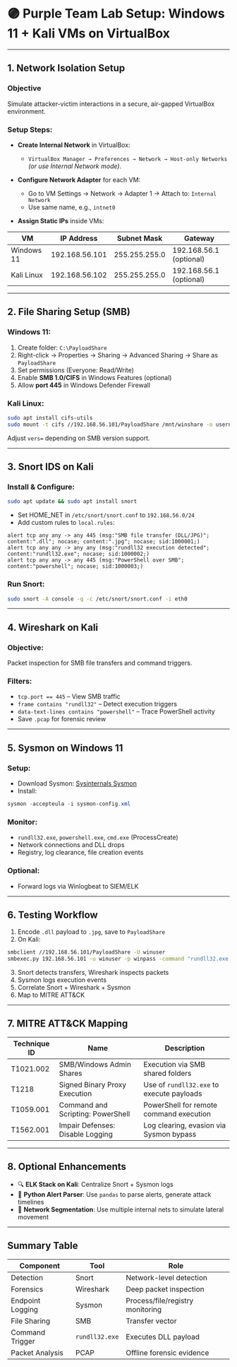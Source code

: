 

# 🟣 Purple Team Lab Setup: Windows 11 + Kali VMs on VirtualBox

---

## 1. Network Isolation Setup

### Objective

Simulate attacker-victim interactions in a secure, air-gapped VirtualBox environment.

### Setup Steps:

* **Create Internal Network** in VirtualBox:

  * `VirtualBox Manager → Preferences → Network → Host-only Networks` *(or use Internal Network mode)*.
* **Configure Network Adapter** for each VM:

  * Go to VM Settings → Network → Adapter 1 → Attach to: `Internal Network`
  * Use same name, e.g., `intnet0`
* **Assign Static IPs** inside VMs:

| VM         | IP Address     | Subnet Mask   | Gateway                 |
| ---------- | -------------- | ------------- | ----------------------- |
| Windows 11 | 192.168.56.101 | 255.255.255.0 | 192.168.56.1 (optional) |
| Kali Linux | 192.168.56.102 | 255.255.255.0 | 192.168.56.1 (optional) |

---

## 2. File Sharing Setup (SMB)

### Windows 11:

1. Create folder: `C:\PayloadShare`
2. Right-click → Properties → Sharing → Advanced Sharing → Share as `PayloadShare`
3. Set permissions (Everyone: Read/Write)
4. Enable **SMB 1.0/CIFS** in Windows Features (optional)
5. Allow **port 445** in Windows Defender Firewall

### Kali Linux:

```bash
sudo apt install cifs-utils
sudo mount -t cifs //192.168.56.101/PayloadShare /mnt/winshare -o username=winuser,password=winpass,vers=3.0
```

Adjust `vers=` depending on SMB version support.

---

## 3. Snort IDS on Kali

### Install & Configure:

```bash
sudo apt update && sudo apt install snort
```

* Set HOME\_NET in `/etc/snort/snort.conf` to `192.168.56.0/24`
* Add custom rules to `local.rules`:

```snort
alert tcp any any -> any 445 (msg:"SMB file transfer (DLL/JPG)"; content:".dll"; nocase; content:".jpg"; nocase; sid:1000001;)
alert tcp any any -> any any (msg:"rundll32 execution detected"; content:"rundll32.exe"; nocase; sid:1000002;)
alert tcp any any -> any 445 (msg:"PowerShell over SMB"; content:"powershell"; nocase; sid:1000003;)
```

### Run Snort:

```bash
sudo snort -A console -q -c /etc/snort/snort.conf -i eth0
```

---

## 4. Wireshark on Kali

### Objective:

Packet inspection for SMB file transfers and command triggers.

### Filters:

* `tcp.port == 445` – View SMB traffic
* `frame contains "rundll32"` – Detect execution triggers
* `data-text-lines contains "powershell"` – Trace PowerShell activity
* Save `.pcap` for forensic review

---

## 5. Sysmon on Windows 11

### Setup:

* Download Sysmon: [Sysinternals Sysmon](https://docs.microsoft.com/en-us/sysinternals/downloads/sysmon)
* Install:

```powershell
sysmon -accepteula -i sysmon-config.xml
```

### Monitor:

* `rundll32.exe`, `powershell.exe`, `cmd.exe` (ProcessCreate)
* Network connections and DLL drops
* Registry, log clearance, file creation events

### Optional:

* Forward logs via Winlogbeat to SIEM/ELK

---

## 6. Testing Workflow

1. Encode `.dll` payload to `.jpg`, save to `PayloadShare`
2. On Kali:

```bash
smbclient //192.168.56.101/PayloadShare -U winuser
smbexec.py 192.168.56.101 -u winuser -p winpass -command "rundll32.exe C:\\PayloadShare\\payload.jpg,EntryPoint"
```

3. Snort detects transfers, Wireshark inspects packets
4. Sysmon logs execution events
5. Correlate Snort + Wireshark + Sysmon
6. Map to MITRE ATT\&CK

---

## 7. MITRE ATT\&CK Mapping

| Technique ID | Name                              | Description                               |
| ------------ | --------------------------------- | ----------------------------------------- |
| T1021.002    | SMB/Windows Admin Shares          | Execution via SMB shared folders          |
| T1218        | Signed Binary Proxy Execution     | Use of `rundll32.exe` to execute payloads |
| T1059.001    | Command and Scripting: PowerShell | PowerShell for remote command execution   |
| T1562.001    | Impair Defenses: Disable Logging  | Log clearing, evasion via Sysmon bypass   |

---

## 8. Optional Enhancements

* 🔍 **ELK Stack on Kali**: Centralize Snort + Sysmon logs
* 🐍 **Python Alert Parser**: Use `pandas` to parse alerts, generate attack timelines
* 🧪 **Network Segmentation**: Use multiple internal nets to simulate lateral movement

---

## Summary Table

| Component        | Tool           | Role                             |
| ---------------- | -------------- | -------------------------------- |
| Detection        | Snort          | Network-level detection          |
| Forensics        | Wireshark      | Deep packet inspection           |
| Endpoint Logging | Sysmon         | Process/file/registry monitoring |
| File Sharing     | SMB            | Transfer vector                  |
| Command Trigger  | `rundll32.exe` | Executes DLL payload             |
| Packet Analysis  | PCAP           | Offline forensic evidence        |


